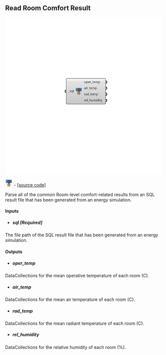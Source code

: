 ## Read Room Comfort Result

![](../../images/components/Read_Room_Comfort_Result.png)

![](../../images/icons/Read_Room_Comfort_Result.png) - [[source code]](https://github.com/ladybug-tools/honeybee-grasshopper-energy/blob/master/honeybee_grasshopper_energy/src//HB%20Read%20Room%20Comfort%20Result.py)


Parse all of the common Room-level comfort-related results from an SQL result file that has been generated from an energy simulation. 



#### Inputs
* ##### sql [Required]
The file path of the SQL result file that has been generated from an energy simulation. 

#### Outputs
* ##### oper_temp
DataCollections for the mean operative temperature of each room (C). 
* ##### air_temp
DataCollections for the mean air temperature of each room (C). 
* ##### rad_temp
DataCollections for the mean radiant temperature of each room (C). 
* ##### rel_humidity
DataCollections for the relative humidity of each room (%). 
